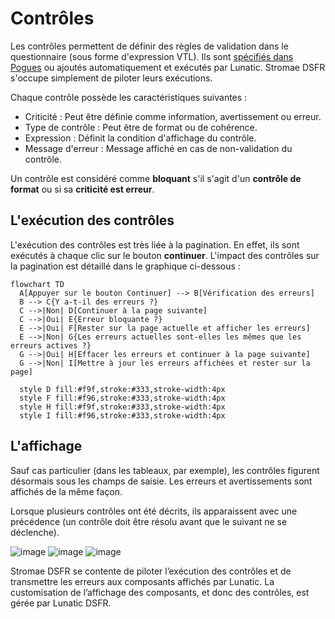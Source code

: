 # Contrôles

Les contrôles permettent de définir des règles de validation dans le questionnaire (sous forme d'expression VTL). Ils sont [spécifiés dans Pogues](https://inseefr.github.io/Bowie/pogues/guide/) ou ajoutés automatiquement et exécutés par Lunatic. Stromae DSFR s'occupe simplement de piloter leurs exécutions.

Chaque contrôle possède les caractéristiques suivantes :

- Criticité : Peut être définie comme information, avertissement ou erreur.
- Type de contrôle : Peut être de format ou de cohérence.
- Expression : Définit la condition d'affichage du contrôle.
- Message d'erreur : Message affiché en cas de non-validation du contrôle.

Un contrôle est considéré comme **bloquant** s'il s'agit d'un **contrôle de format** ou si sa **criticité est erreur**.

## L'exécution des contrôles

L'exécution des contrôles est très liée à la pagination. En effet, ils sont exécutés à chaque clic sur le bouton **continuer**. L'impact des contrôles sur la pagination est détaillé dans le graphique ci-dessous :

```mermaid
flowchart TD
  A[Appuyer sur le bouton Continuer] --> B[Vérification des erreurs]
  B --> C{Y a-t-il des erreurs ?}
  C -->|Non| D[Continuer à la page suivante]
  C -->|Oui| E{Erreur bloquante ?}
  E -->|Oui| F[Rester sur la page actuelle et afficher les erreurs]
  E -->|Non| G{Les erreurs actuelles sont-elles les mêmes que les erreurs actives ?}
  G -->|Oui| H[Effacer les erreurs et continuer à la page suivante]
  G -->|Non| I[Mettre à jour les erreurs affichées et rester sur la page]

  style D fill:#f9f,stroke:#333,stroke-width:4px
  style F fill:#f96,stroke:#333,stroke-width:4px
  style H fill:#f9f,stroke:#333,stroke-width:4px
  style I fill:#f96,stroke:#333,stroke-width:4px
```

## L'affichage

Sauf cas particulier (dans les tableaux, par exemple), les contrôles figurent désormais sous les champs de saisie. Les erreurs et avertissements sont affichés de la même façon.

Lorsque plusieurs contrôles ont été décrits, ils apparaissent avec une précédence (un contrôle doit être résolu avant que le suivant ne se déclenche).

![image](https://github.com/InseeFr/Stromae/assets/71011059/3626e379-7eaf-41e5-93be-e05730cad9e3)
![image](https://github.com/InseeFr/Stromae/assets/71011059/daa729f2-331e-41a7-9fef-a3a1650ce8f4)
![image](https://github.com/InseeFr/Stromae/assets/71011059/68dfa757-e997-430c-a45e-c8d50cf0d8b5)

Stromae DSFR se contente de piloter l’exécution des contrôles et de transmettre les erreurs aux composants affichés par Lunatic. La customisation de l’affichage des composants, et donc des contrôles, est gérée par Lunatic DSFR.
